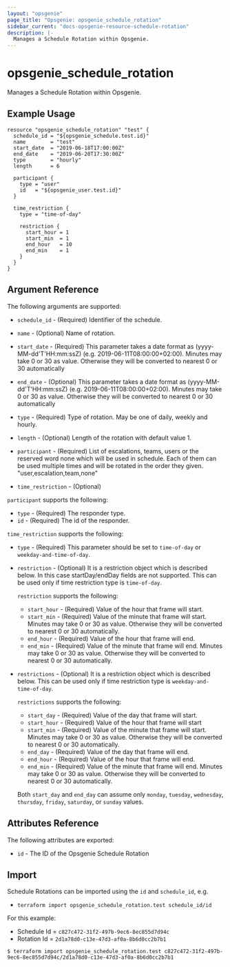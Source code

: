 ```yaml
---
layout: "opsgenie"
page_title: "Opsgenie: opsgenie_schedule_rotation"
sidebar_current: "docs-opsgenie-resource-schedule-rotation"
description: |-
  Manages a Schedule Rotation within Opsgenie.
---
```


# opsgenie_schedule_rotation

Manages a Schedule Rotation within Opsgenie.

## Example Usage
```hcl
resource "opsgenie_schedule_rotation" "test" { 
  schedule_id = "${opsgenie_schedule.test.id}"
  name        = "test"
  start_date  = "2019-06-18T17:00:00Z"
  end_date    = "2019-06-20T17:30:00Z"
  type        = "hourly"
  length      = 6
  
  participant {
    type = "user"
    id   = "${opsgenie_user.test.id}"
  }

  time_restriction {
    type = "time-of-day"
    
    restriction {
      start_hour = 1
      start_min  = 1
      end_hour   = 10
      end_min    = 1
    }
  }
}
```

## Argument Reference

The following arguments are supported:

* `schedule_id` - (Required) Identifier of the schedule.                             

* `name` - (Optional) Name of rotation.

* `start_date` - (Required) This parameter takes a date format as (yyyy-MM-dd'T'HH:mm:ssZ) (e.g. 2019-06-11T08:00:00+02:00). Minutes may take 0 or 30 as value. Otherwise they will be converted to nearest 0 or 30 automatically

* `end_date` - (Optional)  This parameter takes a date format as (yyyy-MM-dd'T'HH:mm:ssZ) (e.g. 2019-06-11T08:00:00+02:00). Minutes may take 0 or 30 as value. Otherwise they will be converted to nearest 0 or 30 automatically

* `type` - (Required) Type of rotation. May be one of daily, weekly and hourly.

* `length` - (Optional) Length of the rotation with default value 1.

* `participant` - (Required) List of escalations, teams, users or the reserved word none which will be used in schedule. Each of them can be used multiple times and will be rotated in the order they given. "user,escalation,team,none"

* `time_restriction` - (Optional)

`participant` supports the following:

* `type` - (Required) The responder type.
* `id` - (Required) The id of the responder.

`time_restriction` supports the following:

* `type` - (Required) This parameter should be set to `time-of-day` or `weekday-and-time-of-day`.
                      
* `restriction` - (Optional) It is a restriction object which is described below. In this case startDay/endDay fields are not supported. This can be used only if time restriction type is `time-of-day`.

    `restriction` supports the following:

     * `start_hour` - (Required) Value of the hour that frame will start.
     * `start_min` - (Required) Value of the minute that frame will start. Minutes may take 0 or 30 as value. Otherwise they will be converted to nearest 0 or 30 automatically.
     * `end_hour` - (Required) Value of the hour that frame will end.
     * `end_min` - (Required) Value of the minute that frame will end. Minutes may take 0 or 30 as value. Otherwise they will be converted to nearest 0 or 30 automatically.

* `restrictions` - (Optional) It is a restriction object which is described below. This can be used only if time restriction type is `weekday-and-time-of-day`.

    `restrictions` supports the following:

     * `start_day` - (Required) Value of the day that frame will start.
     * `start_hour` - (Required) Value of the hour that frame will start
     * `start_min` - (Required) Value of the minute that frame will start. Minutes may take 0 or 30 as value. Otherwise they will be converted to nearest 0 or 30 automatically.
     * `end_day` - (Required) Value of the day that frame will end.
     * `end_hour` - (Required) Value of the hour that frame will end.
     * `end_min` - (Required) Value of the minute that frame will end. Minutes may take 0 or 30 as value. Otherwise they will be converted to nearest 0 or 30 automatically.

     Both `start_day` and `end_day` can assume only `monday`, `tuesday`, `wednesday`, `thursday`, `friday`, `saturday`, or `sunday` values.

## Attributes Reference

The following attributes are exported:

* `id` - The ID of the Opsgenie Schedule Rotation

## Import

Schedule Rotations can be imported using the `id` and `schedule_id`, e.g.

* `terraform import opsgenie_schedule_rotation.test schedule_id/id`

For this example:
- Schedule Id = `c827c472-31f2-497b-9ec6-8ec855d7d94c` 
- Rotation Id = `2d1a78d0-c13e-47d3-af0a-8b6d0cc2b7b1`

`$ terraform import opsgenie_schedule_rotation.test c827c472-31f2-497b-9ec6-8ec855d7d94c/2d1a78d0-c13e-47d3-af0a-8b6d0cc2b7b1`
